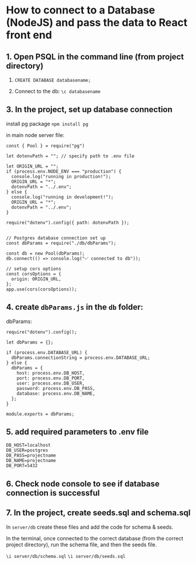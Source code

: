 # How to connect to a Database (NodeJS) and pass the data to React front end

## 1. Open PSQL in the command line (from project directory)

1. `CREATE DATABASE databasename;`

2. Connect to the db: `\c databasename`

## 3. In the project, set up database connection

install pg package `npm install pg`

in main node server file:

```
const { Pool } = require("pg")

let dotenvPath = ""; // specify path to .env file

let ORIGIN_URL = "";
if (process.env.NODE_ENV === "production") {
  console.log("running in production!");
  ORIGIN_URL = "*";
  dotenvPath = "../.env";
} else {
  console.log("running in development!");
  ORIGIN_URL = "*";
  dotenvPath = "../.env";
}

require("dotenv").config({ path: dotenvPath });


// Postgres database connection set up
const dbParams = require("./db/dbParams");

const db = new Pool(dbParams);
db.connect(() => console.log("✅ connected to db"));

// setup cors options
const corsOptions = {
  origin: ORIGIN_URL,
};
app.use(cors(corsOptions));

```

## 4. create `dbParams.js` in the `db` folder:

dbParams: 

```
require("dotenv").config();

let dbParams = {};

if (process.env.DATABASE_URL) {
  dbParams.connectionString = process.env.DATABASE_URL;
} else {
  dbParams = {
    host: process.env.DB_HOST,
    port: process.env.DB_PORT,
    user: process.env.DB_USER,
    password: process.env.DB_PASS,
    database: process.env.DB_NAME,
  };
}

module.exports = dbParams;

```


## 5. add required parameters to .env file

```
DB_HOST=localhost
DB_USER=postgres
DB_PASS=projectname
DB_NAME=projectname
DB_PORT=5432
```

## 6. Check node console to see if database connection is successful


## 7. In the project, create seeds.sql and schema.sql 

In `server/db` create these files and add the code for schema & seeds.

In the terminal, once connected to the correct database (from the correct project directory), run the schema file, and then the seeds file. 

`\i server/db/schema.sql`
`\i server/db/seeds.sql`


